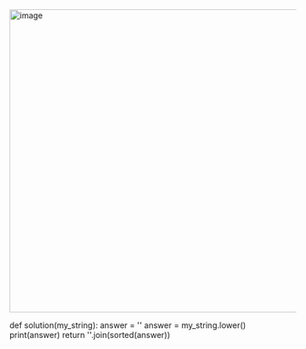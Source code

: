 <img width="532" alt="image" src="https://github.com/jinsungtoo/Programmers_coding-test/assets/115756142/7265a8cd-f082-42ab-8d3d-73c6991446be">


   def solution(my_string):
    answer = ''
    answer = my_string.lower()
    print(answer)
    return ''.join(sorted(answer))
